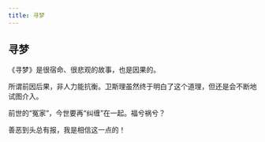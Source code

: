 ```yaml
---
title: 寻梦
---
```


## 寻梦

《寻梦》是很宿命、很悲观的故事，也是因果的。

所谓前因后果，非人力能抗衡。卫斯理虽然终于明白了这个道理，但还是会不断地试图介入。

前世的“冤家”，今世要再“纠缠”在一起。福兮祸兮？

善恶到头总有报，我是相信这一点的！